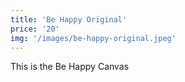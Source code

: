 ```yaml
---
title: 'Be Happy Original'
price: '20'
img: '/images/be-happy-original.jpeg'
---
```


This is the Be Happy Canvas